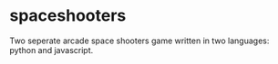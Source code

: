# spaceshooters
Two seperate arcade space shooters game written in two languages: python and javascript. 
